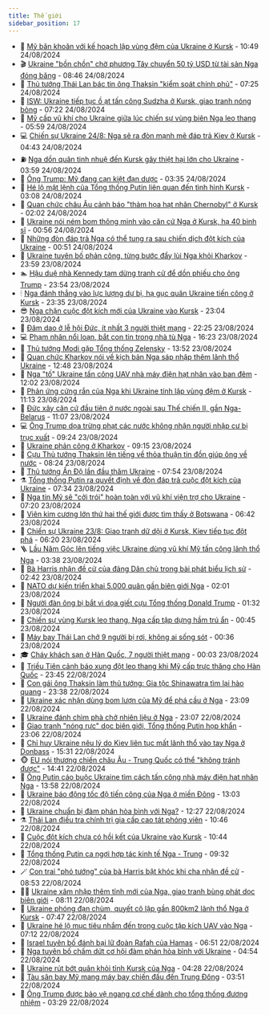 ```yaml
---
title: Thế giới
sidebar_position: 17
---
```


<!-- dantri-the-gioi:START -->
- 🌋 [Mỹ băn khoăn với kế hoạch lập vùng đệm của Ukraine ở Kursk](https://dantri.com.vn/the-gioi/my-ban-khoan-voi-ke-hoach-lap-vung-dem-cua-ukraine-o-kursk-20240824174708001.htm) - 10:49 24/08/2024
- 🎬 [Ukraine &quot;bồn chồn&quot; chờ phương Tây chuyển 50 tỷ USD từ tài sản Nga đóng băng](https://dantri.com.vn/the-gioi/ukraine-bon-chon-cho-phuong-tay-chuyen-50-ty-usd-tu-tai-san-nga-dong-bang-20240824153946735.htm) - 08:46 24/08/2024
- 🧰 [Thủ tướng Thái Lan bác tin ông Thaksin &quot;kiểm soát chính phủ&quot;](https://dantri.com.vn/the-gioi/thu-tuong-thai-lan-bac-tin-ong-thaksin-kiem-soat-chinh-phu-20240824142019002.htm) - 07:25 24/08/2024
- 🌋 [ISW: Ukraine tiếp tục ồ ạt tấn công Sudzha ở Kursk, giao tranh nóng bỏng](https://dantri.com.vn/the-gioi/isw-ukraine-tiep-tuc-o-at-tan-cong-sudzha-o-kursk-giao-tranh-nong-bong-20240824115420113.htm) - 07:22 24/08/2024
- 🗽 [Mỹ cấp vũ khí cho Ukraine giữa lúc chiến sự vùng biên Nga leo thang](https://dantri.com.vn/the-gioi/my-cap-vu-khi-cho-ukraine-giua-luc-chien-su-vung-bien-nga-leo-thang-20240824084028563.htm) - 05:59 24/08/2024
- 💻 [Chiến sự Ukraine 24/8: Nga sẽ ra đòn mạnh mẽ đáp trả Kiev ở Kursk](https://dantri.com.vn/the-gioi/chien-su-ukraine-248-nga-se-ra-don-manh-me-dap-tra-kiev-o-kursk-20240824112534391.htm) - 04:43 24/08/2024
- ⛽️ [Nga dồn quân tinh nhuệ đến Kursk gây thiệt hại lớn cho Ukraine](https://dantri.com.vn/the-gioi/nga-don-quan-tinh-nhue-den-kursk-gay-thiet-hai-lon-cho-ukraine-20240824103015794.htm) - 03:59 24/08/2024
- 🤩 [Ông Trump: Mỹ đang cạn kiệt đạn dược](https://dantri.com.vn/the-gioi/ong-trump-my-dang-can-kiet-dan-duoc-20240824074401760.htm) - 03:35 24/08/2024
- 🧐 [Hé lộ mật lệnh của Tổng thống Putin liên quan đến tình hình Kursk](https://dantri.com.vn/the-gioi/he-lo-mat-lenh-cua-tong-thong-putin-lien-quan-den-tinh-hinh-kursk-20240824094545343.htm) - 03:08 24/08/2024
- 🎊 [Quan chức châu Âu cảnh báo &quot;thảm họa hạt nhân Chernobyl&quot; ở Kursk](https://dantri.com.vn/the-gioi/quan-chuc-chau-au-canh-bao-tham-hoa-hat-nhan-chernobyl-o-kursk-20240824070255502.htm) - 02:02 24/08/2024
- 📝 [Ukraine nói ném bom thông minh vào căn cứ Nga ở Kursk, hạ 40 binh sĩ](https://dantri.com.vn/the-gioi/ukraine-noi-nem-bom-thong-minh-vao-can-cu-nga-o-kursk-ha-40-binh-si-20240824070858752.htm) - 00:56 24/08/2024
- 🤡 [Những đòn đáp trả Nga có thể tung ra sau chiến dịch đột kích của Ukraine](https://dantri.com.vn/the-gioi/nhung-don-dap-tra-nga-co-the-tung-ra-sau-chien-dich-dot-kich-cua-ukraine-20240823080210792.htm) - 00:51 24/08/2024
- 🥷 [Ukraine tuyên bố phản công, từng bước đẩy lùi Nga khỏi Kharkov](https://dantri.com.vn/the-gioi/ukraine-tuyen-bo-phan-cong-tung-buoc-day-lui-nga-khoi-kharkov-20240824063545681.htm) - 23:59 23/08/2024
- 🏊 [Hậu duệ nhà Kennedy tạm dừng tranh cử để dồn phiếu cho ông Trump](https://dantri.com.vn/the-gioi/hau-due-nha-kennedy-tam-dung-tranh-cu-de-don-phieu-cho-ong-trump-20240824064958216.htm) - 23:54 23/08/2024
- 🕯 [Nga đánh thẳng vào lực lượng dự bị, hạ gục quân Ukraine tiến công ở Kursk](https://dantri.com.vn/the-gioi/nga-danh-thang-vao-luc-luong-du-bi-ha-guc-quan-ukraine-tien-cong-o-kursk-20240824062747460.htm) - 23:35 23/08/2024
- 😎 [Nga chặn cuộc đột kích mới của Ukraine vào Kursk](https://dantri.com.vn/the-gioi/nga-chan-cuoc-dot-kich-moi-cua-ukraine-vao-kursk-20240824055920624.htm) - 23:04 23/08/2024
- 🌈 [Đâm dao ở lễ hội Đức, ít nhất 3 người thiệt mạng](https://dantri.com.vn/the-gioi/dam-dao-o-le-hoi-duc-it-nhat-3-nguoi-thiet-mang-20240824052556863.htm) - 22:25 23/08/2024
- 💻 [Phạm nhân nổi loạn, bắt con tin trong nhà tù Nga](https://dantri.com.vn/the-gioi/pham-nhan-noi-loan-bat-con-tin-trong-nha-tu-nga-20240823213353220.htm) - 16:23 23/08/2024
- 🤖 [Thủ tướng Modi gặp Tổng thống Zelensky](https://dantri.com.vn/the-gioi/thu-tuong-modi-gap-tong-thong-zelensky-20240823202127200.htm) - 13:52 23/08/2024
- 🦏 [Quan chức Kharkov nói về kịch bản Nga sáp nhập thêm lãnh thổ Ukraine](https://dantri.com.vn/the-gioi/quan-chuc-kharkov-noi-ve-kich-ban-nga-sap-nhap-them-lanh-tho-ukraine-20240823194601221.htm) - 12:48 23/08/2024
- 🌁 [Nga &quot;tố&quot; Ukraine tấn công UAV nhà máy điện hạt nhân vào ban đêm](https://dantri.com.vn/the-gioi/nga-to-ukraine-tan-cong-uav-nha-may-dien-hat-nhan-vao-ban-dem-20240823164026943.htm) - 12:02 23/08/2024
- 🐘 [Phản ứng cứng rắn của Nga khi Ukraine tính lập vùng đệm ở Kursk](https://dantri.com.vn/the-gioi/phan-ung-cung-ran-cua-nga-khi-ukraine-tinh-lap-vung-dem-o-kursk-20240823175923454.htm) - 11:13 23/08/2024
- 🥷 [Đức xây căn cứ đầu tiên ở nước ngoài sau Thế chiến II, gần Nga-Belarus](https://dantri.com.vn/the-gioi/duc-xay-can-cu-dau-tien-o-nuoc-ngoai-sau-the-chien-ii-gan-nga-belarus-20240823165724474.htm) - 11:07 23/08/2024
- 💻 [Ông Trump dọa trừng phạt các nước không nhận người nhập cư bị trục xuất](https://dantri.com.vn/the-gioi/ong-trump-doa-trung-phat-cac-nuoc-khong-nhan-nguoi-nhap-cu-bi-truc-xuat-20240823161647983.htm) - 09:24 23/08/2024
- 🎡 [Ukraine phản công ở Kharkov](https://dantri.com.vn/the-gioi/ukraine-phan-cong-o-kharkov-20240823161101932.htm) - 09:15 23/08/2024
- 🧰 [Cựu Thủ tướng Thaksin lên tiếng về thỏa thuận tin đồn giúp ông về nước](https://dantri.com.vn/the-gioi/cuu-thu-tuong-thaksin-len-tieng-ve-thoa-thuan-tin-don-giup-ong-ve-nuoc-20240823151534580.htm) - 08:24 23/08/2024
- 🥸 [Thủ tướng Ấn Độ lần đầu thăm Ukraine](https://dantri.com.vn/the-gioi/thu-tuong-an-do-lan-dau-tham-ukraine-20240823145331309.htm) - 07:54 23/08/2024
- ⚗️ [Tổng thống Putin ra quyết định về đòn đáp trả cuộc đột kích của Ukraine](https://dantri.com.vn/the-gioi/tong-thong-putin-ra-quyet-dinh-ve-don-dap-tra-cuoc-dot-kich-cua-ukraine-20240823142548318.htm) - 07:34 23/08/2024
- 🌮 [Nga tin Mỹ sẽ &quot;cởi trói&quot; hoàn toàn với vũ khí viện trợ cho Ukraine](https://dantri.com.vn/the-gioi/nga-tin-my-se-coi-troi-hoan-toan-voi-vu-khi-vien-tro-cho-ukraine-20240823141753051.htm) - 07:20 23/08/2024
- 🎃 [Viên kim cương lớn thứ hai thế giới được tìm thấy ở Botswana](https://dantri.com.vn/the-gioi/vien-kim-cuong-lon-thu-hai-the-gioi-duoc-tim-thay-o-botswana-20240823111224922.htm) - 06:42 23/08/2024
- 💫 [Chiến sự Ukraine 23/8: Giao tranh dữ dội ở Kursk, Kiev tiếp tục đột phá](https://dantri.com.vn/the-gioi/chien-su-ukraine-238-giao-tranh-du-doi-o-kursk-kiev-tiep-tuc-dot-pha-20240823102618063.htm) - 06:20 23/08/2024
- 🪜 [Lầu Năm Góc lên tiếng việc Ukraine dùng vũ khí Mỹ tấn công lãnh thổ Nga](https://dantri.com.vn/the-gioi/lau-nam-goc-len-tieng-viec-ukraine-dung-vu-khi-my-tan-cong-lanh-tho-nga-20240823103023568.htm) - 03:38 23/08/2024
- 🌋 [Bà Harris nhận đề cử của đảng Dân chủ trong bài phát biểu lịch sử](https://dantri.com.vn/the-gioi/ba-harris-nhan-de-cu-cua-dang-dan-chu-trong-bai-phat-bieu-lich-su-20240823090031910.htm) - 02:42 23/08/2024
- 🦏 [NATO dự kiến triển khai 5.000 quân gần biên giới Nga](https://dantri.com.vn/the-gioi/nato-du-kien-trien-khai-5000-quan-gan-bien-gioi-nga-20240823074315232.htm) - 02:01 23/08/2024
- 👀 [Người đàn ông bị bắt vì dọa giết cựu Tổng thống Donald Trump](https://dantri.com.vn/the-gioi/nguoi-dan-ong-bi-bat-vi-doa-giet-cuu-tong-thong-donald-trump-20240823075744719.htm) - 01:32 23/08/2024
- 🧰 [Chiến sự vùng Kursk leo thang, Nga cấp tập dựng hầm trú ẩn](https://dantri.com.vn/the-gioi/chien-su-vung-kursk-leo-thang-nga-cap-tap-dung-ham-tru-an-20240823070231018.htm) - 00:45 23/08/2024
- 🚀 [Máy bay Thái Lan chở 9 người bị rơi, không ai sống sót](https://dantri.com.vn/the-gioi/may-bay-thai-lan-cho-9-nguoi-bi-roi-khong-ai-song-sot-20240823073512982.htm) - 00:36 23/08/2024
- 🎓 [Cháy khách sạn ở Hàn Quốc, 7 người thiệt mạng](https://dantri.com.vn/the-gioi/chay-khach-san-o-han-quoc-7-nguoi-thiet-mang-20240823065208243.htm) - 00:03 23/08/2024
- 🥸 [Triều Tiên cảnh báo xung đột leo thang khi Mỹ cấp trực thăng cho Hàn Quốc](https://dantri.com.vn/the-gioi/trieu-tien-canh-bao-xung-dot-leo-thang-khi-my-cap-truc-thang-cho-han-quoc-20240823062728020.htm) - 23:45 22/08/2024
- 🦅 [Con gái ông Thaksin làm thủ tướng: Gia tộc Shinawatra tìm lại hào quang](https://dantri.com.vn/the-gioi/con-gai-ong-thaksin-lam-thu-tuong-gia-toc-shinawatra-tim-lai-hao-quang-20240823060424036.htm) - 23:38 22/08/2024
- 🤭 [Ukraine xác nhận dùng bom lượn của Mỹ để phá cầu ở Nga](https://dantri.com.vn/the-gioi/ukraine-xac-nhan-dung-bom-luon-cua-my-de-pha-cau-o-nga-20240823053932733.htm) - 23:09 22/08/2024
- 🤖 [Ukraine đánh chìm phà chở nhiên liệu ở Nga](https://dantri.com.vn/the-gioi/ukraine-danh-chim-pha-cho-nhien-lieu-o-nga-20240823051349737.htm) - 23:07 22/08/2024
- 🐲 [Giao tranh &quot;nóng rực&quot; dọc biên giới, Tổng thống Putin họp khẩn](https://dantri.com.vn/the-gioi/giao-tranh-nong-ruc-doc-bien-gioi-tong-thong-putin-hop-khan-20240823060409889.htm) - 23:06 22/08/2024
- 🫣 [Chỉ huy Ukraine nêu lý do Kiev liên tục mất lãnh thổ vào tay Nga ở Donbass](https://dantri.com.vn/the-gioi/chi-huy-ukraine-neu-ly-do-kiev-lien-tuc-mat-lanh-tho-vao-tay-nga-o-donbass-20240822220838233.htm) - 15:31 22/08/2024
- 🐵 [EU nói thương chiến châu Âu - Trung Quốc có thể &quot;không tránh được&quot;](https://dantri.com.vn/the-gioi/eu-noi-thuong-chien-chau-au-trung-quoc-co-the-khong-tranh-duoc-20240822212719428.htm) - 14:41 22/08/2024
- 🫶 [Ông Putin cáo buộc Ukraine tìm cách tấn công nhà máy điện hạt nhân Nga](https://dantri.com.vn/the-gioi/ong-putin-cao-buoc-ukraine-tim-cach-tan-cong-nha-may-dien-hat-nhan-nga-20240822203849345.htm) - 13:58 22/08/2024
- 💃 [Ukraine báo động tốc độ tiến công của Nga ở miền Đông](https://dantri.com.vn/the-gioi/ukraine-bao-dong-toc-do-tien-cong-cua-nga-o-mien-dong-20240822194059562.htm) - 13:03 22/08/2024
- 💫 [Ukraine chuẩn bị đàm phán hòa bình với Nga?](https://dantri.com.vn/the-gioi/ukraine-chuan-bi-dam-phan-hoa-binh-voi-nga-20240822171956281.htm) - 12:27 22/08/2024
- ⚗️ [Thái Lan điều tra chính trị gia cấp cao tát phóng viên](https://dantri.com.vn/the-gioi/thai-lan-dieu-tra-chinh-tri-gia-cap-cao-tat-phong-vien-20240822172207007.htm) - 10:46 22/08/2024
- 🥷 [Cuộc đột kích chưa có hồi kết của Ukraine vào Kursk](https://dantri.com.vn/the-gioi/cuoc-dot-kich-chua-co-hoi-ket-cua-ukraine-vao-kursk-20240822155306931.htm) - 10:44 22/08/2024
- 🥸 [Tổng thống Putin ca ngợi hợp tác kinh tế Nga - Trung](https://dantri.com.vn/the-gioi/tong-thong-putin-ca-ngoi-hop-tac-kinh-te-nga-trung-20240822160122157.htm) - 09:32 22/08/2024
- 🪄 [Con trai &quot;phó tướng&quot; của bà Harris bật khóc khi cha nhận đề cử](https://dantri.com.vn/the-gioi/con-trai-pho-tuong-cua-ba-harris-bat-khoc-khi-cha-nhan-de-cu-20240822153946295.htm) - 08:53 22/08/2024
- 🧑‍💻 [Ukraine xâm nhập thêm tỉnh mới của Nga, giao tranh bùng phát dọc biên giới](https://dantri.com.vn/the-gioi/ukraine-xam-nhap-them-tinh-moi-cua-nga-giao-tranh-bung-phat-doc-bien-gioi-20240822150446315.htm) - 08:11 22/08/2024
- 🤭 [Ukraine phóng đạn chùm, quyết cô lập gần 800km2 lãnh thổ Nga ở Kursk](https://dantri.com.vn/the-gioi/ukraine-phong-dan-chum-quyet-co-lap-gan-800km2-lanh-tho-nga-o-kursk-20240822144111181.htm) - 07:47 22/08/2024
- 🗽 [Ukraine hé lộ mục tiêu nhắm đến trong cuộc tập kích UAV vào Nga](https://dantri.com.vn/the-gioi/ukraine-he-lo-muc-tieu-nham-den-trong-cuoc-tap-kich-uav-vao-nga-20240822140704330.htm) - 07:12 22/08/2024
- 🤖 [Israel tuyên bố đánh bại lữ đoàn Rafah của Hamas](https://dantri.com.vn/the-gioi/israel-tuyen-bo-danh-bai-lu-doan-rafah-cua-hamas-20240822120317871.htm) - 06:51 22/08/2024
- 🌈 [Nga tuyên bố chấm dứt cơ hội đàm phán hòa bình với Ukraine](https://dantri.com.vn/the-gioi/nga-tuyen-bo-cham-dut-co-hoi-dam-phan-hoa-binh-voi-ukraine-20240822114227678.htm) - 04:54 22/08/2024
- 🤩 [Ukraine rút bớt quân khỏi tỉnh Kursk của Nga](https://dantri.com.vn/the-gioi/ukraine-rut-bot-quan-khoi-tinh-kursk-cua-nga-20240822112610319.htm) - 04:28 22/08/2024
- 🤗 [Tàu sân bay Mỹ mang máy bay chiến đấu đến Trung Đông](https://dantri.com.vn/the-gioi/tau-san-bay-my-mang-may-bay-chien-dau-den-trung-dong-20240822103322533.htm) - 03:51 22/08/2024
- 🙉 [Ông Trump được bảo vệ ngang cơ chế dành cho tổng thống đương nhiệm](https://dantri.com.vn/the-gioi/ong-trump-duoc-bao-ve-ngang-co-che-danh-cho-tong-thong-duong-nhiem-20240822102022267.htm) - 03:29 22/08/2024<!-- dantri-the-gioi:END -->
